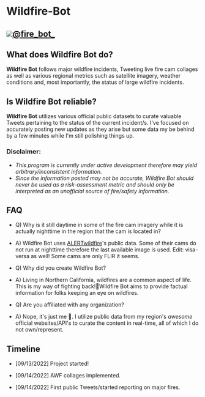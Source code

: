 # Wildfire-Bot

## [![](https://raw.githubusercontent.com/hostinfodev/Wildfire-Bot/76e410744f564683adcbf5f4a2ea94657b7f98ce/media/twitter.svg)@fire_bot_](https://twitter.com/fire_bot_)

## What does Wildfire Bot do?
**Wildfire Bot** follows major wildfire incidents, Tweeting live fire cam collages as well as various regional metrics such as satellite imagery, weather conditions and, most importantly, the status of large wildfire incidents.

## Is Wildfire Bot reliable?
**Wildfire Bot** utilizes various official public datasets to curate valuable Tweets pertaining to the status of the current incident/s.
I've focused on accurately posting new updates as they arise but some data my be behind by a few minutes while I'm still polishing things up.

### Disclaimer: 
- *This program is currently under active development therefore may yield arbitrary/inconsistent information.*
- *Since the information posted may not be accurate, Wildfire Bot should never be used as a risk-assessment metric and should only be interpreted as an unofficial source of fire/safety information.*

## FAQ

- Q) Why is it still daytime in some of the fire cam imagery while it is actually nighttime in the region that the cam is located in?
- A) Wildfire Bot uses [ALERTwildfire](https://alertwildfire.org)'s public data. Some of their cams do not run at nighttime therefore the last available image is used. Edit: visa-versa as well! Some cams are only FLIR it seems.

- Q) Why did you create Wildfire Bot?
- A) Living in Northern California, wildfires are a common aspect of life. This is my way of fighting back!🤜Wildfire Bot aims to provide factual information for folks keeping an eye on wildfires.

- Q) Are you affiliated with any organization?
- A) Nope, it's just me 👋. I utilize public data from my region's *awesome* official websites/API's to curate the content in real-time, all of which I do not own/represent.

## __Timeline__

- [09/13/2022] Project started!

- [09/14/2022] AWF collages implemented.

- [09/14/2022] First public Tweets/started reporting on major fires.
